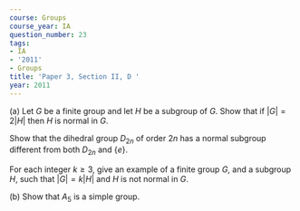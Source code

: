 ```yaml
---
course: Groups
course_year: IA
question_number: 23
tags:
- IA
- '2011'
- Groups
title: 'Paper 3, Section II, D '
year: 2011
---
```




(a) Let $G$ be a finite group and let $H$ be a subgroup of $G$. Show that if $|G|=2|H|$ then $H$ is normal in $G$.

Show that the dihedral group $D_{2 n}$ of order $2 n$ has a normal subgroup different from both $D_{2 n}$ and $\{e\}$.

For each integer $k \geqslant 3$, give an example of a finite group $G$, and a subgroup $H$, such that $|G|=k|H|$ and $H$ is not normal in $G$.

(b) Show that $A_{5}$ is a simple group.